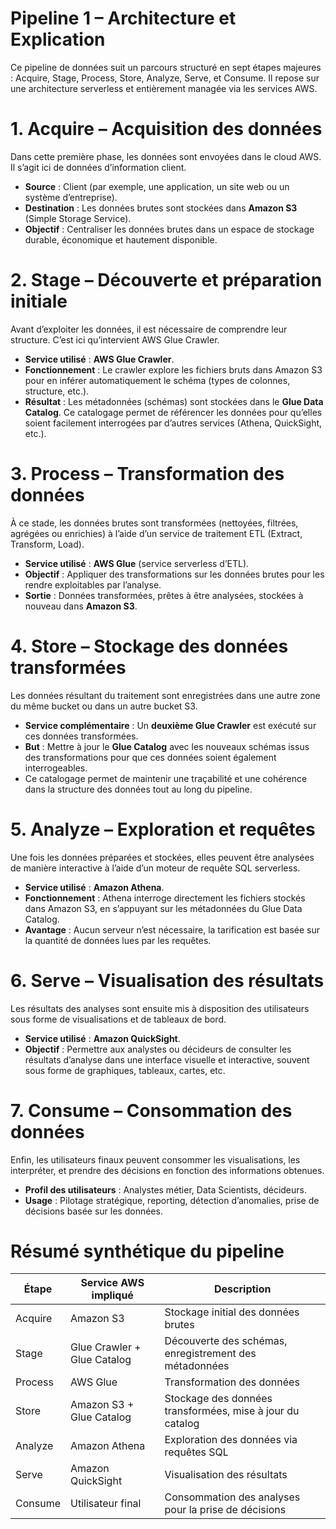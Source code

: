 # **Pipeline 1 – Architecture et Explication**

Ce pipeline de données suit un parcours structuré en sept étapes majeures : Acquire, Stage, Process, Store, Analyze, Serve, et Consume. Il repose sur une architecture serverless et entièrement managée via les services AWS.



# **1. Acquire – Acquisition des données**
Dans cette première phase, les données sont envoyées dans le cloud AWS. Il s’agit ici de données d’information client.

- **Source** : Client (par exemple, une application, un site web ou un système d’entreprise).
- **Destination** : Les données brutes sont stockées dans **Amazon S3** (Simple Storage Service).
- **Objectif** : Centraliser les données brutes dans un espace de stockage durable, économique et hautement disponible.



# **2. Stage – Découverte et préparation initiale**
Avant d’exploiter les données, il est nécessaire de comprendre leur structure. C’est ici qu’intervient AWS Glue Crawler.

- **Service utilisé** : **AWS Glue Crawler**.
- **Fonctionnement** : Le crawler explore les fichiers bruts dans Amazon S3 pour en inférer automatiquement le schéma (types de colonnes, structure, etc.).
- **Résultat** : Les métadonnées (schémas) sont stockées dans le **Glue Data Catalog**. Ce catalogage permet de référencer les données pour qu’elles soient facilement interrogées par d’autres services (Athena, QuickSight, etc.).



# **3. Process – Transformation des données**
À ce stade, les données brutes sont transformées (nettoyées, filtrées, agrégées ou enrichies) à l’aide d’un service de traitement ETL (Extract, Transform, Load).

- **Service utilisé** : **AWS Glue** (service serverless d’ETL).
- **Objectif** : Appliquer des transformations sur les données brutes pour les rendre exploitables par l’analyse.
- **Sortie** : Données transformées, prêtes à être analysées, stockées à nouveau dans **Amazon S3**.



# **4. Store – Stockage des données transformées**
Les données résultant du traitement sont enregistrées dans une autre zone du même bucket ou dans un autre bucket S3.

- **Service complémentaire** : Un **deuxième Glue Crawler** est exécuté sur ces données transformées.
- **But** : Mettre à jour le **Glue Catalog** avec les nouveaux schémas issus des transformations pour que ces données soient également interrogeables.
- Ce catalogage permet de maintenir une traçabilité et une cohérence dans la structure des données tout au long du pipeline.



# **5. Analyze – Exploration et requêtes**
Une fois les données préparées et stockées, elles peuvent être analysées de manière interactive à l’aide d’un moteur de requête SQL serverless.

- **Service utilisé** : **Amazon Athena**.
- **Fonctionnement** : Athena interroge directement les fichiers stockés dans Amazon S3, en s’appuyant sur les métadonnées du Glue Data Catalog.
- **Avantage** : Aucun serveur n’est nécessaire, la tarification est basée sur la quantité de données lues par les requêtes.



# **6. Serve – Visualisation des résultats**
Les résultats des analyses sont ensuite mis à disposition des utilisateurs sous forme de visualisations et de tableaux de bord.

- **Service utilisé** : **Amazon QuickSight**.
- **Objectif** : Permettre aux analystes ou décideurs de consulter les résultats d’analyse dans une interface visuelle et interactive, souvent sous forme de graphiques, tableaux, cartes, etc.



# **7. Consume – Consommation des données**
Enfin, les utilisateurs finaux peuvent consommer les visualisations, les interpréter, et prendre des décisions en fonction des informations obtenues.

- **Profil des utilisateurs** : Analystes métier, Data Scientists, décideurs.
- **Usage** : Pilotage stratégique, reporting, détection d’anomalies, prise de décisions basée sur les données.



# **Résumé synthétique du pipeline**

| Étape      | Service AWS impliqué        | Description                                                        |
|------------|-----------------------------|--------------------------------------------------------------------|
| Acquire    | Amazon S3                   | Stockage initial des données brutes                                |
| Stage      | Glue Crawler + Glue Catalog | Découverte des schémas, enregistrement des métadonnées             |
| Process    | AWS Glue                    | Transformation des données                                         |
| Store      | Amazon S3 + Glue Catalog    | Stockage des données transformées, mise à jour du catalog          |
| Analyze    | Amazon Athena               | Exploration des données via requêtes SQL                           |
| Serve      | Amazon QuickSight           | Visualisation des résultats                                        |
| Consume    | Utilisateur final           | Consommation des analyses pour la prise de décisions               |

